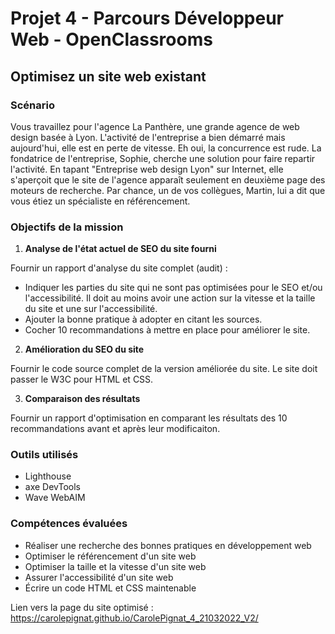 # Projet 4 - Parcours Développeur Web - OpenClassrooms


## Optimisez un site web existant


### Scénario

Vous travaillez pour l'agence La Panthère, une grande agence de web design basée à Lyon. L'activité de l'entreprise a bien démarré mais aujourd'hui, elle est en perte de vitesse. Eh oui, la concurrence est rude. La fondatrice de l'entreprise, Sophie, cherche une solution pour faire repartir l'activité. En tapant "Entreprise web design Lyon" sur Internet, elle s'aperçoit que le site de l'agence apparaît seulement en deuxième page des moteurs de recherche. Par chance, un de vos collègues, Martin, lui a dit que vous étiez un spécialiste en référencement.


### Objectifs de la mission

1. __Analyse de l'état actuel de SEO du site fourni__

Fournir un rapport d'analyse du site complet (audit) : 
* Indiquer les parties du site qui ne sont pas optimisées pour le SEO et/ou l'accessibilité. Il doit au moins avoir une action sur la vitesse et la taille du site et une sur l'accessibilité.
* Ajouter la bonne pratique à adopter en citant les sources.
* Cocher 10 recommandations à mettre en place pour améliorer le site. 

2. __Amélioration du SEO du site__

Fournir le code source complet de la version améliorée du site. Le site doit passer le W3C pour HTML et CSS.

3. __Comparaison des résultats__

Fournir un rapport d'optimisation en comparant les résultats des 10 recommandations avant et après leur modificaiton.


### Outils utilisés 

* Lighthouse
* axe DevTools
* Wave WebAIM


### Compétences évaluées 

* Réaliser une recherche des bonnes pratiques en développement web
* Optimiser le référencement d'un site web
* Optimiser la taille et la vitesse d'un site web
* Assurer l'accessibilité d'un site web
* Écrire un code HTML et CSS maintenable


Lien vers la page du site optimisé : https://carolepignat.github.io/CarolePignat_4_21032022_V2/